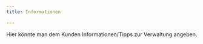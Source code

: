 ```yaml
---
title: Informationen

---
```

Hier könnte man dem Kunden Informationen/Tipps zur Verwaltung angeben.